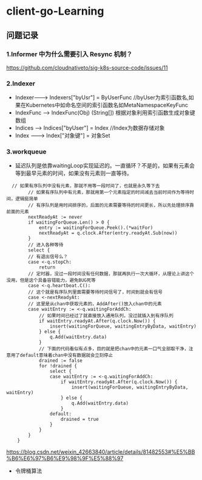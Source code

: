 # client-go-Learning

## 问题记录
### 1.Informer 中为什么需要引入 Resync 机制？
https://github.com/cloudnativeto/sig-k8s-source-code/issues/11

### 2.Indexer
- Indexer---> Indexers["byUsr"] = ByUserFunc //byUser为索引函数名,如果在Kubernetes中如命名空间的索引函数名如MetaNamespaceKeyFunc
- IndexFunc --> IndexFunc(Obj) (String[]) 根据对象利用索引函数生成对象键数组
- Indices --> Indices["byUser"] = Index //Index为数据存储对象
- Index ---> Index["对象键"] = 对象Set

### 3.workqueue
- 延迟队列是依靠waitingLoop实现延迟的。一直循环？不是的，如果有元素会等到最早元素的时间，如果没有元素则一直等待。
```
  // 如果有序队列中没有元素，那就不用等一段时间了，也就是永久等下去
        // 如果有序队列中有元素，那就用第一个元素指定的时间减去当前时间作为等待时间，逻辑挺简单
        // 有序队列是用时间排序的，后面的元素需要等待的时间更长，所以先处理排序靠前面的元素
        nextReadyAt := never
        if waitingForQueue.Len() > 0 {
            entry := waitingForQueue.Peek().(*waitFor)
            nextReadyAt = q.clock.After(entry.readyAt.Sub(now))
        }
        // 进入各种等待
        select {
        // 有退出信号么？
        case <-q.stopCh:
            return
        // 定时器，没过一段时间没有任何数据，那就再执行一次大循环，从理论上讲这个没用，但是这个具备容错能力，避免BUG死等
        case <-q.heartbeat.C():
        // 这个就是有序队列里面需要等待时间信号了，时间到就会有信号
        case <-nextReadyAt:
        // 这里是从chan中获取元素的，AddAfter()放入chan中的元素
        case waitEntry := <-q.waitingForAddCh:
            // 如果时间已经过了就直接放入通用队列，没过就插入到有序队列
            if waitEntry.readyAt.After(q.clock.Now()) {
                insert(waitingForQueue, waitingEntryByData, waitEntry)
            } else {
                q.Add(waitEntry.data)
            }
            // 下面的代码看似有点多，目的就是把chan中的元素一口气全部取干净，注意用了default意味着chan中没有数据就会立刻停止
            drained := false
            for !drained {
                select {
                case waitEntry := <-q.waitingForAddCh:
                    if waitEntry.readyAt.After(q.clock.Now()) {
                        insert(waitingForQueue, waitingEntryByData, waitEntry)
                    } else {
                        q.Add(waitEntry.data)
                    }
                default:
                    drained = true
                }
            }
        }
    }
```
https://blog.csdn.net/weixin_42663840/article/details/81482553#%E5%BB%B6%E6%97%B6%E9%98%9F%E5%88%97
- 令牌桶算法
